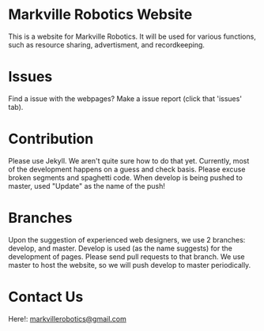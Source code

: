 # Markville Robotics Website
This is a website for Markville Robotics. It will be used for various functions, such as resource sharing, advertisment, and recordkeeping.

# Issues
Find a issue with the webpages? Make a issue report (click that 'issues' tab).

# Contribution 
Please use Jekyll. We aren't quite sure how to do that yet. Currently, most of the development happens on a guess and check basis. Please excuse broken segments and spaghetti code. When develop is being pushed to master, used "Update" as the name of the push!

# Branches
Upon the suggestion of experienced web designers, we use 2 branches: develop, and master. Develop is used (as the name suggests) for the development of pages. Please send pull requests to that branch. We use master to host the website, so we will push develop to master periodically. 

# Contact Us
Here!: markvillerobotics@gmail.com
